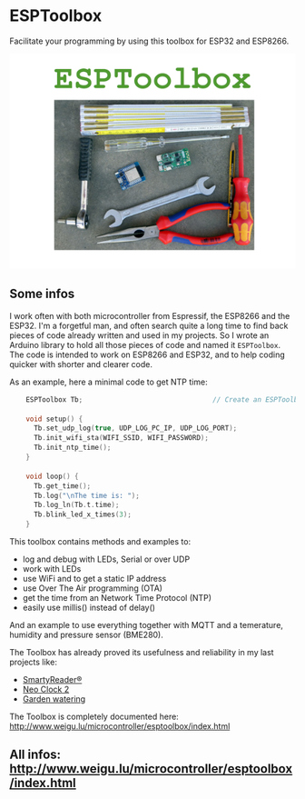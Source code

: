 # ESPToolbox

Facilitate your programming by using this toolbox for ESP32 and ESP8266.

![esptoolbox](png/esptoolbox_600.png "esptoolbox")

## Some infos

I work often with both microcontroller from Espressif, the ESP8266 and the ESP32. I'm a forgetful man, and often search quite a long time to find back pieces of code already written and used in my projects. So I wrote an Arduino library to hold all those pieces of code and named it `ESPToolbox`. The code is intended to work on ESP8266 and ESP32, and to help coding quicker with shorter and clearer code.

As an example, here a minimal code to get NTP time:

```C
    ESPToolbox Tb;                                // Create an ESPToolbox Object

    void setup() {
      Tb.set_udp_log(true, UDP_LOG_PC_IP, UDP_LOG_PORT);
      Tb.init_wifi_sta(WIFI_SSID, WIFI_PASSWORD);
      Tb.init_ntp_time();
    }

    void loop() {
      Tb.get_time();
      Tb.log("\nThe time is: ");
      Tb.log_ln(Tb.t.time);
      Tb.blink_led_x_times(3);
    }
```

This toolbox contains methods and examples to:

+ log and debug with LEDs, Serial or over UDP
+ work with LEDs
+ use WiFi and to get a static IP address
+ use Over The Air programming (OTA)
+ get the time from an Network Time Protocol (NTP)
+ easily use millis() instead of delay()

And an example to use everything together with MQTT and a temerature, humidity and pressure sensor (BME280).

The Toolbox has already proved its usefulness and reliability in my last projects like:

+ [SmartyReader&reg;](https://www.weigu.lu/microcontroller/smartyReader_P1/index.html)
+ [Neo Clock 2](https://www.weigu.lu/microcontroller/neo_clock_2/index.html)
+ [Garden watering](https://www.weigu.lu/microcontroller/garden_watering/index.html)

The Toolbox is completely documented here: <http://www.weigu.lu/microcontroller/esptoolbox/index.html>

## All infos: <http://www.weigu.lu/microcontroller/esptoolbox/index.html>
